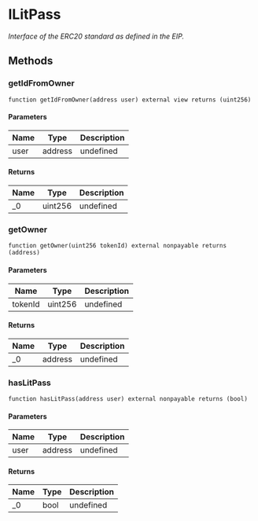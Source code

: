 # ILitPass







*Interface of the ERC20 standard as defined in the EIP.*

## Methods

### getIdFromOwner

```solidity
function getIdFromOwner(address user) external view returns (uint256)
```





#### Parameters

| Name | Type | Description |
|---|---|---|
| user | address | undefined |

#### Returns

| Name | Type | Description |
|---|---|---|
| _0 | uint256 | undefined |

### getOwner

```solidity
function getOwner(uint256 tokenId) external nonpayable returns (address)
```





#### Parameters

| Name | Type | Description |
|---|---|---|
| tokenId | uint256 | undefined |

#### Returns

| Name | Type | Description |
|---|---|---|
| _0 | address | undefined |

### hasLitPass

```solidity
function hasLitPass(address user) external nonpayable returns (bool)
```





#### Parameters

| Name | Type | Description |
|---|---|---|
| user | address | undefined |

#### Returns

| Name | Type | Description |
|---|---|---|
| _0 | bool | undefined |




